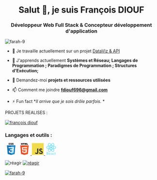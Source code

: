 <h1 align="center">Salut 👋, je suis François DIOUF</h1>
<h3 align="center">Développeur Web Full Stack & Concepteur développement d'application</h3>

<p align="left"> <img src="https://komarev.com/ghpvc/?username=farah-9&label=Profile%20views&color=0e75b6&style=flat" alt="farah-9" /> </p>

- 🔭 Je travaille actuellement sur un projet [DataViz & API](https://github.com/adatechschool/projet-collectif---dataviz-api-agathe-francois-marion)

- 🌱 J'apprends actuellement **Systèmes et Réseau; Langages de Programmation ; Paradigmes de Programmation ; Structures d'Exécution;**

- 💬 Demandez-moi **projets et ressources utilisées**

- 📫 Comment me joindre **fdiouf696@gmail.com**

- ⚡ Fun fact **Il arrive que je sois drôle parfois.* *

PROJETS REALISES : 






<a href="https://www.linkedin.com/in/fran%C3%A7ois-diouf-5172ab128/" target="blank"><img align="center" src="https://raw.githubusercontent.com/rahuldkjain/github-profile-readme-generator/master/src/images/icons/Social/linked-in-alt.svg" alt="françois diouf" height="30" width="40" /></a> </p>
<h3 align="left">Langages et outils :</h3>
<p align="left"> <a href="https://www.w3schools.com/css/"target="_blank" rel="noreferrer"> <img src="https://raw.githubusercontent.com/devicons/devicon/master/icons/css3/css3-original-wordmark.svg" alt="css3" width="40"height="40"/></a> <a href="https://www.w3.org/html/" target="_blank"rel="noreferrer"> <img src="https://raw.githubusercontent.com/devicons/devicon/master/icons/html5/html5-original-wordmark.svg" alt="html5" width="40" height="40"/> </a> <a href="https://developer.mozilla.org/en-US/docs/Web/JavaScript" cible ="_blank" rel="noreferrer"> <img src="https://raw.githubusercontent.com/devicons/devicon/master/icons/javascript/javascript-original.svg" alt="javascript" width="40" height="40"/ > </a> <a href="https://reactjs.org/"target="_blank"rel="noreferrer"> <img src="https://raw.githubusercontent.com/devicons/devicon/master/icons/react/react-original-wordmark.svg" alt="réagir" width="40" height="40"/> </a> </p><a href="https://reactjs.org/" target="_blank" rel="noreferrer">  </a> </p> <img src="https://ultimateqa.com/java-logo-icon/" alt="réagir" width="40" height="40"/> </a> <a href="https://reactjs.org/"target="_blank"rel="noreferrer"> <img src="https://icon-icons.com/icon/python-vertical-logo/168039" alt="réagir" width="40" height="40"/> </a> <a href="https://reactjs.org/"target="_blank"rel="noreferrer">



<p> <img align="center" src="https://github-readme-stats.vercel.app/api?username=farah-9&show_icons=true&locale=en" alt="farah-9"/> </p>
